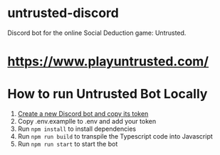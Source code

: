 # untrusted-discord

Discord bot for the online Social Deduction game:  Untrusted.

# <https://www.playuntrusted.com/>

# How to run Untrusted Bot Locally

1. [Create a new Discord bot and copy its token](https://www.writebots.com/discord-bot-token/)
2. Copy .env.examplle to .env and add your token
3. Run `npm install` to install dependencies
4. Run `npm run build` to transpile the Typescript code into Javascript
5. Run `npm run start` to start the bot

